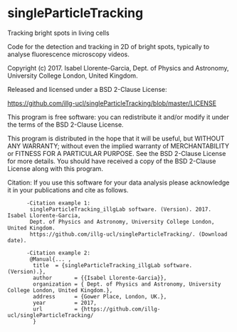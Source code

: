 # singleParticleTracking
Tracking bright spots in living cells

Code for the detection and tracking in 2D of bright spots, typically to analyse fluorescence microscopy videos.

Copyright (c) 2017. Isabel Llorente-Garcia, Dept. of Physics and Astronomy, University College London, United Kingdom.

Released and licensed under a BSD 2-Clause License:

https://github.com/illg-ucl/singleParticleTracking/blob/master/LICENSE

This program is free software: you can redistribute it and/or modify it under the terms of the BSD 2-Clause License.

This program is distributed in the hope that it will be useful, but WITHOUT ANY WARRANTY; without even the implied warranty of MERCHANTABILITY or FITNESS FOR A PARTICULAR PURPOSE. See the BSD 2-Clause License for more details. You should have received a copy of the BSD 2-Clause License along with this program.

Citation: If you use this software for your data analysis please acknowledge it in your publications and cite as follows.

          -Citation example 1: 
           singleParticleTracking_illgLab software. (Version). 2017. Isabel Llorente-Garcia, 
           Dept. of Physics and Astronomy, University College London, United Kingdom.
           https://github.com/illg-ucl/singleParticleTracking/. (Download date).
           
          -Citation example 2:
           @Manual{... ,
            title  = {singleParticleTracking_illgLab software. (Version).},
            author       = {{Isabel Llorente-Garcia}},
            organization = { Dept. of Physics and Astronomy, University College London, United Kingdom.},
            address      = {Gower Place, London, UK.},
            year         = 2017,
            url          = {https://github.com/illg-ucl/singleParticleTracking/
            }
